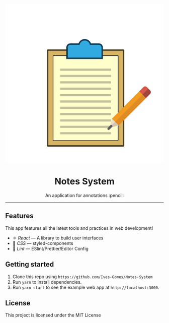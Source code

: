 ![Notes Image](notes.png)

<h1 align="center"> Notes System </h1>

<p align="center"> An application for annotations :pencil: </p>

---

## Features

This app features all the latest tools and practices in web development!

- ⚛ *React* — A library to build user interfaces
-  :nail_care: *CSS* — styled-components
- :sparkling_heart: *Lint* — ESlint/Prettier/Editor Config

## Getting started

  1. Clone this repo using `https://github.com/Ives-Gomes/Notes-System`
  2. Run `yarn` to install dependencies.
  3. Run `yarn start` to see the example web app at `http://localhost:3000`.

## License
This project is licensed under the MIT License 
